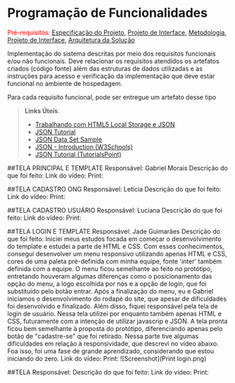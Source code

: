 # Programação de Funcionalidades

<span style="color:red">Pré-requisitos: <a href="2-Especificação do Projeto.md"> Especificação do Projeto</a></span>, <a href="3-Projeto de Interface.md"> Projeto de Interface</a>, <a href="4-Metodologia.md"> Metodologia</a>, <a href="3-Projeto de Interface.md"> Projeto de Interface</a>, <a href="5-Arquitetura da Solução.md"> Arquitetura da Solução</a>

Implementação do sistema descritas por meio dos requisitos funcionais e/ou não funcionais. Deve relacionar os requisitos atendidos os artefatos criados (código fonte) além das estruturas de dados utilizadas e as instruções para acesso e verificação da implementação que deve estar funcional no ambiente de hospedagem.

Para cada requisito funcional, pode ser entregue um artefato desse tipo

> **Links Úteis**:
>
> - [Trabalhando com HTML5 Local Storage e JSON](https://www.devmedia.com.br/trabalhando-com-html5-local-storage-e-json/29045)
> - [JSON Tutorial](https://www.w3resource.com/JSON)
> - [JSON Data Set Sample](https://opensource.adobe.com/Spry/samples/data_region/JSONDataSetSample.html)
> - [JSON - Introduction (W3Schools)](https://www.w3schools.com/js/js_json_intro.asp)
> - [JSON Tutorial (TutorialsPoint)](https://www.tutorialspoint.com/json/index.htm)

##TELA PRINCIPAL E TEMPLATE
Responsável: Gabriel Morais
Descrição do que foi feito:
Link do vídeo:
Print:


##TELA CADASTRO ONG
Responsável: Letícia
Descrição do que foi feito:
Link do vídeo:
Print:


##TELA CADASTRO USUÁRIO
Responsável: Luciana
Descrição do que foi feito:
Link do vídeo:
Print:


##TELA LOGIN E TEMPLATE
Responsável: Jade Guimarães
Descrição do que foi feito: Iniciei meus estudos focada em começar o desenvolvimento do template e estudei a parte de HTML e CSS. Com esses conhecimentos, consegui desenvolver um menu responsivo utilizando apenas HTML e CSS, cores de uma paleta pré-definida com minha equipe, fonte 'inter' também definida com a equipe. O menu ficou semelhante ao feito no protótipo, entretando houveram algumas diferenças como o posicionamento das opção do menu, a logo escolhida por nós e a opção de login, que foi substituido pelo botão entrar. Após a finalização do menu, eu e Gabriel iniciamos o desenvolvimento do rodapé do site, que apesar de dificuldades foi desenvolvido e finalizado. Além disso, fiquei responsável pela tela de login de usuário. Nessa tela utilizei por enquanto também apenas HTML e CSS, futuramente com a intenção de utilizar javascrip e JSON. A tela pronta ficou bem semelhante à proposta do protótipo, diferenciando apenas pelo botão de "cadastre-se" que foi retirado. Nessa parte tive algumas dificuldades em relação à responsividade, que descrevi no vídeo abaixo. Foa isso, foi uma fase de grande aprendizado, considerando que estou iniciando do zero.
Link do vídeo:
Print: ![Screenshot](Print login.png)


##TELA 
Responsável:
Descrição do que foi feito:
Link do vídeo:
Print:

